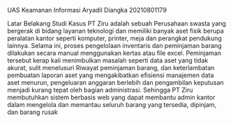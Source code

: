 UAS Keamanan Informasi 
Aryadil Diangka 20210801179

Latar Belakang Studi Kasus
PT Ziru adalah sebuah Perusahaan swasta yang bergerak di bidang layanan teknologi dan memiliki banyak aset fisik berupa peralatan kantor 
seperti komputer, printer, meja dan perangkat pendukung lainnya. 
Selama ini, proses pengelolaan inventaris dan peminjaman barang dilakukan secara manual menggunakan kertas atau file excel. 
Peminjaman tersebut kerap kali menimbulkan masalah seperti data aset yang tidak akurat, sulit menelusuri Riwayat peminjaman barang, dan keterlambatan pembuatan laporan aset yang mengakibatkan efisiensi manajemen data aset menurun, pengeluaran anggaran berlebih dan pengambilan keputusan menjadi kurang tepat oleh bagian administrasi. 
Sehingga PT Ziru membutuhkan sistem berbasis web yang dapat membantu admin kantor dalam mengelola dan memantau seluruh barang yang tersedia, dipinjam, dan barang rusak
